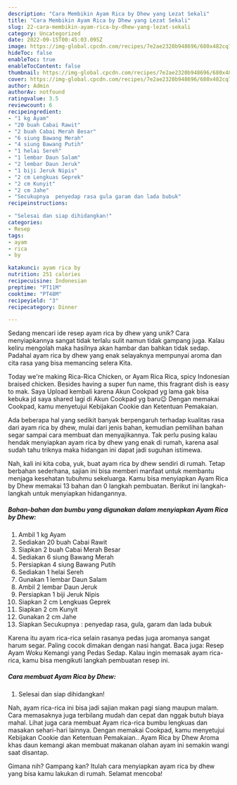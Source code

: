 ```yaml
---
description: "Cara Membikin Ayam Rica by Dhew yang Lezat Sekali"
title: "Cara Membikin Ayam Rica by Dhew yang Lezat Sekali"
slug: 22-cara-membikin-ayam-rica-by-dhew-yang-lezat-sekali
category: Uncategorized
date: 2022-09-15T00:45:03.095Z
image: https://img-global.cpcdn.com/recipes/7e2ae2320b948696/680x482cq70/ayam-rica-by-dhew-foto-resep-utama.jpg
hideToc: false
enableToc: true
enableTocContent: false
thumbnail: https://img-global.cpcdn.com/recipes/7e2ae2320b948696/680x482cq70/ayam-rica-by-dhew-foto-resep-utama.jpg
cover: https://img-global.cpcdn.com/recipes/7e2ae2320b948696/680x482cq70/ayam-rica-by-dhew-foto-resep-utama.jpg
author: Admin
authorAv: notfound
ratingvalue: 3.5
reviewcount: 6
recipeingredient:
- "1 kg Ayam"
- "20 buah Cabai Rawit"
- "2 buah Cabai Merah Besar"
- "6 siung Bawang Merah"
- "4 siung Bawang Putih"
- "1 helai Sereh"
- "1 lembar Daun Salam"
- "2 lembar Daun Jeruk"
- "1 biji Jeruk Nipis"
- "2 cm Lengkuas Geprek"
- "2 cm Kunyit"
- "2 cm Jahe"
- "Secukupnya  penyedap rasa gula garam dan lada bubuk"
recipeinstructions:

- "Selesai dan siap dihidangkan!"
categories:
- Resep
tags:
- ayam
- rica
- by

katakunci: ayam rica by 
nutrition: 251 calories
recipecuisine: Indonesian
preptime: "PT11M"
cooktime: "PT48M"
recipeyield: "3"
recipecategory: Dinner

---
```





Sedang mencari ide resep ayam rica by dhew yang unik? Cara menyiapkannya sangat tidak terlalu sulit namun tidak gampang juga. Kalau keliru mengolah maka hasilnya akan hambar dan bahkan tidak sedap. Padahal ayam rica by dhew yang enak selayaknya mempunyai aroma dan cita rasa yang bisa memancing selera Kita.





Today we&#39;re making Rica-Rica Chicken, or Ayam Rica Rica, spicy Indonesian braised chicken. Besides having a super fun name, this fragrant dish is easy to mak. Saya Upload kembali karena Akun Cookpad yg lama gak bisa kebuka jd saya shared lagi di Akun Cookpad yg baru😉 Dengan memakai Cookpad, kamu menyetujui Kebijakan Cookie dan Ketentuan Pemakaian.

Ada beberapa hal yang sedikit banyak berpengaruh terhadap kualitas rasa dari ayam rica by dhew, mulai dari jenis bahan, kemudian pemilihan bahan segar sampai cara membuat dan menyajikannya. Tak perlu pusing kalau hendak menyiapkan ayam rica by dhew yang enak di rumah, karena asal sudah tahu triknya maka hidangan ini dapat jadi suguhan istimewa.






Nah, kali ini kita coba, yuk, buat ayam rica by dhew sendiri di rumah. Tetap berbahan sederhana, sajian ini bisa memberi manfaat untuk membantu menjaga kesehatan tubuhmu sekeluarga. Kamu bisa menyiapkan Ayam Rica by Dhew memakai 13 bahan dan 0 langkah pembuatan. Berikut ini langkah-langkah untuk menyiapkan hidangannya.

<!--inarticleads1-->

##### Bahan-bahan dan bumbu yang digunakan dalam menyiapkan Ayam Rica by Dhew:

1. Ambil 1 kg Ayam
1. Sediakan 20 buah Cabai Rawit
1. Siapkan 2 buah Cabai Merah Besar
1. Sediakan 6 siung Bawang Merah
1. Persiapkan 4 siung Bawang Putih
1. Sediakan 1 helai Sereh
1. Gunakan 1 lembar Daun Salam
1. Ambil 2 lembar Daun Jeruk
1. Persiapkan 1 biji Jeruk Nipis
1. Siapkan 2 cm Lengkuas Geprek
1. Siapkan 2 cm Kunyit
1. Gunakan 2 cm Jahe
1. Siapkan Secukupnya : penyedap rasa, gula, garam dan lada bubuk


Karena itu ayam rica-rica selain rasanya pedas juga aromanya sangat harum segar. Paling cocok dimakan dengan nasi hangat. Baca juga: Resep Ayam Woku Kemangi yang Pedas Sedap. Kalau ingin memasak ayam rica-rica, kamu bisa mengikuti langkah pembuatan resep ini. 

<!--inarticleads2-->

##### Cara membuat Ayam Rica by Dhew:


1. Selesai dan siap dihidangkan!

Nah, ayam rica-rica ini bisa jadi sajian makan pagi siang maupun malam. Cara memasaknya juga terbilang mudah dan cepat dan nggak butuh biaya mahal. Lihat juga cara membuat Ayam rica-rica bumbu lengkuas dan masakan sehari-hari lainnya. Dengan memakai Cookpad, kamu menyetujui Kebijakan Cookie dan Ketentuan Pemakaian.. Ayam Rica by Dhew Aroma khas daun kemangi akan membuat makanan olahan ayam ini semakin wangi saat disantap. 

Gimana nih? Gampang kan? Itulah cara menyiapkan ayam rica by dhew yang bisa kamu lakukan di rumah. Selamat mencoba!
